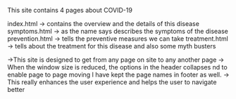 This site contains 4 pages about COVID-19

index.html -> contains the overview and the details of this disease
symptoms.html -> as the name says describes the symptoms of the disease
prevention.html -> tells the preventive measures we can take
treatment.html -> tells about the treatment for this disease and also some myth busters

->This site is designed to get from any page on site to any another page
-> When the window size is reduced, the options in the header collapses nd to enable page to page moving
I have kept the page names in footer as well.
-> This really enhances the user experience and helps the user to navigate better